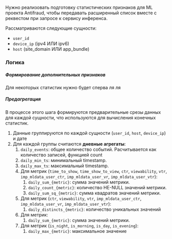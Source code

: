 Нужно реализовать подготовку статистических признаков для ML проекта Antifraud, чтобы передавать расширенный список вместе с реквестом при запросе к сервису инференса.

Рассматриваются следующие сущности:
* `user_id`
* `device_ip` (ipv4 ИЛИ ipv6)
* `host` (site_domain ИЛИ app_bundle)



### Логика
##### Формирование дополнительных признаков
Для некоторых статистик нужно будет сперва ля ля

##### Предагрегация
В процессе этого шага формируются предварительные срезы данных для каждой сущности, что используются для вычисления конечных статистик.

1. Данные группируются по каждой сущности (`user_id`, `host`, `device_ip`) и дате
2. Для каждой группы считаются **дневные агрегаты**:
	1. `daily_events`: общее количество событий. Расчитывается как количество записей, функцией count
	2. `daily_min_ts`: минимальный timestamp.
	3. `daily_max_ts`: максимальный timestamp.
	4. Для метрик (`time_to_show`, `time_show_to_view`, `ctr`, `viewability`, `vtr`, `imp_mldata_user_ctr`, `imp_mldata_user_vr`, `imp_mldata_user_vtr`):
		1. `daily_sum_{metric}`: сумма значений метрики.
		2. `daily_count_{metric}`: количество НЕ-NULL значений метрики.
		3. `daily_sum_sq_{metric}`: сумма квадратов значений метрики.
	5. Для метрик (`ctr`, `viewability`, `vtr`, `imp_mldata_user_ctr`, `imp_mldata_user_vr`, `imp_mldata_user_vtr`):
		1. `daily_distincts_{metric}`:  количество уникальных значений
	6. Для метрик:
		1. `daily_sum_{metric}`: сумма значений метрики.
	7. Для метрик (`is_night`, `is_morning`, `is_day`, `is_evening`):
		1. `daily_max_{metric}`: максимальное значение